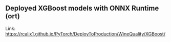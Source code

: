 ## Deployed XGBoost models with ONNX Runtime (ort)

Link: https://rcalix1.github.io/PyTorch/DeployToProduction/WineQuality/XGBoost/
